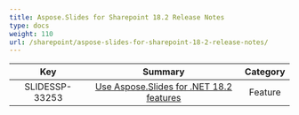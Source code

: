 ```yaml
---
title: Aspose.Slides for Sharepoint 18.2 Release Notes
type: docs
weight: 110
url: /sharepoint/aspose-slides-for-sharepoint-18-2-release-notes/
---
```


|**Key** |**Summary** |**Category** |
| :-: | :-: | :-: |
|SLIDESSP-33253|[Use Aspose.Slides for .NET 18.2 features](https://docs.aspose.com/display/slidesnet/Aspose.Slides+for+.NET+18.2+Release+Notes)|Feature|

